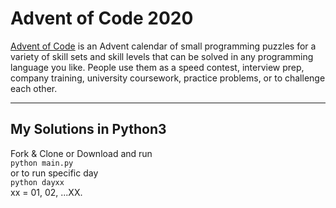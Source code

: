 # Advent of Code 2020
[Advent of Code](https://adventofcode.com) is an Advent calendar of small programming puzzles for a variety of skill sets and skill levels that can be solved in any programming language you like. People use them as a speed contest, interview prep, company training, university coursework, practice problems, or to challenge each other.

---

## My Solutions in Python3
Fork & Clone or Download and run  
`python main.py`  
or to run specific day  
`python dayxx`  
xx = 01, 02, ...XX.
